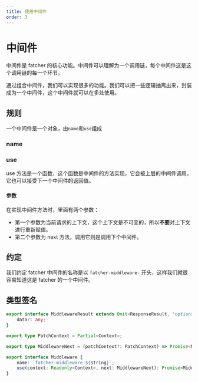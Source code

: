 ```yaml
---
title: 使用中间件
order: 3
---
```


# 中间件

中间件是 fatcher 的核心功能。中间件可以理解为一个调用链，每个中间件这是这个调用链的每一个环节。

通过组合中间件，我们可以实现很多的功能。我们可以把一些逻辑抽离出来，封装成为一个中间件，这个中间件就可以在多处使用。

## 规则

一个中间件是一个对象，由`name`和`use`组成

### name

### use

use 方法是一个函数，这个函数是中间件的方法实现，它会被上层的中间件调用，它也可以接受下一个中间件的返回值。

#### 参数

在实现中间件方法时，里面有两个参数：

-   第一个参数为当前请求的上下文，这个上下文是不可变的，所以**不要**对上下文进行重新赋值。
-   第二个参数为 next 方法，调用它则是调用下个中间件。

## 约定

我们约定 fatcher 中间件的名称是以 `fatcher-middleware-` 开头，这样我们就很容易知道这是 fatcher 的一个中间件。

## 类型签名

```ts
export interface MiddlewareResult extends Omit<ResponseResult, 'options' | 'data'> {
    data?: any;
}

export type PatchContext = Partial<Context>;

export type MiddlewareNext = (patchContext?: PatchContext) => Promise<MiddlewareResult> | MiddlewareResult;

export interface Middleware {
    name: `fatcher-middleware-${string}`;
    use(context: Readonly<Context>, next: MiddlewareNext): Promise<MiddlewareResult> | MiddlewareResult;
}
```

